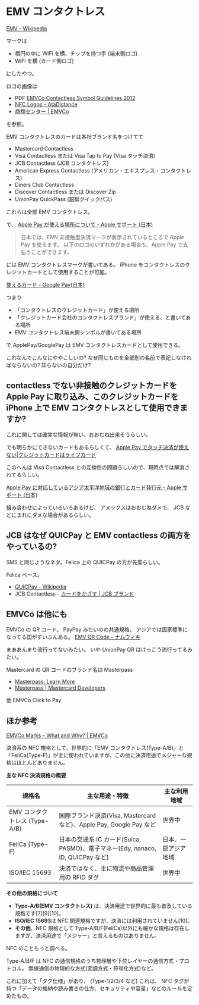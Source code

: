 # EMV コンタクトレス

[EMV - Wikipedia](https://en.wikipedia.org/wiki/EMV)

マークは

- 楕円の中に WiFi を横、チップを持つ手 (端末側ロゴ)
- WiFi を横 (カード側ロゴ)

にしたやつ。

ロゴの画像は

- PDF [EMVCo Contactless Symbol Guidelines 2012](https://www.emvco.com/wp-content/uploads/2022/10/EMVCo-Contactless-Symbol-Reproduction-Requirements-Oct-2019.pdf)
- [NFC Logos – AtaDistance](https://atadistance.net/2018/08/13/nfc-logos/)
- [商標センター | EMVCo](https://www.emvco.com/trademark-centre/)

を参照。

EMV コンタクトレスのカードは各社ブランド名をつけてて

- Mastercard Contactless
- Visa Contactless または Visa Tap to Pay (Visa タッチ決済)
- JCB Contactless (JCB コンタクトレス)
- American Express Contactless (アメリカン・エキスプレス・コンタクトレス)
- Diners Club Contactless
- Discover Contactless または Discover Zip
- UnionPay QuickPass (銀聯クイックパス)

これらは全部 EMV コンタクトレス。

で、
[Apple Pay が使える場所について - Apple サポート (日本)](https://support.apple.com/ja-jp/120364)

> 日本では、EMV 非接触型決済マークが表示されているところで Apple Pay を使えます。
> 以下のロゴのいずれかがある場合も、Apple Pay で支払うことができます。

には EMV コンタクトレスマークが書いてある。
iPhone をコンタクトレスのクレジットカードとして使用することが可能。

[使えるカード - Google Pay(日本)](https://pay.google.com/intl/ja_jp/about/card-lineup/)

つまり

- 「コンタクトレスのクレジットカード」が使える場所
- 「クレジットカード会社のコンタクトレスブランド」が使える、と書いてある場所
- EMV コンタクトレス端末側シンボルが書いてある場所

で ApplePay/GooglePay は EMV コンタクトレスカードとして使用できる。

これなんでこんなにややこしいの?
なぜ同じものを全部別の名前で表記しなければならないの?
知らないの自分だけ?

## contactless でない非接触のクレジットカードを Apple Pay に取り込み、このクレジットカードを iPhone 上で EMV コンタクトレスとして使用できますか?

これに関しては確実な情報が無い。おおむね出来そうらしい。

でも明らかにできないカードもあるらしくて、
[Apple Pay でタッチ決済が使えない|クレジットカードはライフカード](https://help.lifecard.co.jp/Apple%20Pay%E3%81%A7%E3%82%BF%E3%83%83%E3%83%81%E6%B1%BA%E6%B8%88%E3%81%8C%E4%BD%BF%E3%81%88%E3%81%AA%E3%81%84-6705d424f441be001d244a8e)

このへんは Visa Contactless との互換性の問題らしいので、現時点では解消されてるらしい。

[Apple Pay に対応しているアジア太平洋地域の銀行とカード発行元 - Apple サポート (日本)](https://support.apple.com/ja-jp/102897)

組み合わせによっていろいろあるけど、
アメックスはおおむねダメで、
JCB などにまれにダメな場合があるらしい。

## JCB はなぜ QUICPay と EMV contactless の両方をやっているの?

SMS と同じようなネタ。Felica 上の QUICPay の方が先輩らしい。

Felica ベース。

- [QUICPay - Wikipedia](https://ja.wikipedia.org/wiki/QUICPay)
- JCB Contactless - [カードをかざす | JCB ブランド](https://www.jcb.jp/variety/contactless/)

## EMVCo は他にも

EMVCo の QR コード。
PayPay みたいのの共通規格。
アジアでは国家標準になってる国がずいぶんある。
[EMV QR Code - ナムウィキ](https://ja.namu.wiki/w/EMV%20QR%20Code)

まああんまり流行ってないみたい。
いや UnionPay QR はけっこう流行ってるみたい。

Mastercard の QR コードのブランド名は Masterpass

- [Masterpass: Learn More](https://www.mastercard.com/mc_us/wallet/learnmore/ja/JP/)
- [Masterpass | Mastercard Developers](https://developer.mastercard.com/product/masterpass/)

他 EMVCo Click to Pay

## ほか参考

[EMVCo Marks – What and Why? | EMVCo](https://www.emvco.com/knowledge-hub/emvco-marks-what-and-why/)

決済系の NFC 規格として、世界的に「EMV コンタクトレス(Type-A/B)」と「FeliCa(Type-F)」が主に使われていますが、この他に決済用途でメジャーな規格はほとんどありません。

**主な NFC 決済規格の概要**

| 規格名                        | 主な用途・特徴                                                                  | 主な利用地域         |
| ----------------------------- | ------------------------------------------------------------------------------- | -------------------- |
| EMV コンタクトレス (Type-A/B) | 国際ブランド決済(Visa, Mastercard など)、Apple Pay, Google Pay など             | 世界中               |
| FeliCa (Type-F)               | 日本の交通系 IC カード(Suica, PASMO)、電子マネー(Edy, nanaco, iD, QUICPay など) | 日本、一部アジア地域 |
| ISO/IEC 15693                 | 決済ではなく、主に物流や商品管理用の RFID タグ                                  | 世界中               |

**その他の規格について**

- **Type-A/B(EMV コンタクトレス)** は、決済用途で世界的に最も普及している規格です[7][9][10]。
- **ISO/IEC 15693**は NFC 関連規格ですが、決済には利用されていません[10]。
- **その他**、NFC 規格として Type-A/B/F(FeliCa)以外にも細かな規格は存在しますが、決済用途で「メジャー」と言えるものはありません。

NFC のこともっと調べる。

Type-A/B/F は NFC の通信規格のうち物理層や下位レイヤーの通信方式・プロトコル。
無線通信の物理的な方式(変調方式・符号化方式)など。

これに加えて「タグ仕様」があり、
(Type-1/2/3/4 など)
これは、
NFC タグが持つ「データの格納や読み書きの仕方、セキュリティや容量」などのルールを定めたもの。
